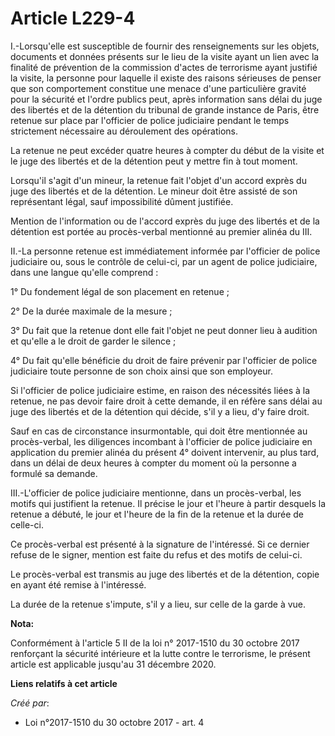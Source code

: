 # Article L229-4

I.-Lorsqu'elle est susceptible de fournir des renseignements sur les objets, documents et données présents sur le lieu de la
visite ayant un lien avec la finalité de prévention de la commission d'actes de terrorisme ayant justifié la visite, la
personne pour laquelle il existe des raisons sérieuses de penser que son comportement constitue une menace d'une particulière
gravité pour la sécurité et l'ordre publics peut, après information sans délai du juge des libertés et de la détention du
tribunal de grande instance de Paris, être retenue sur place par l'officier de police judiciaire pendant le temps strictement
nécessaire au déroulement des opérations.

La retenue ne peut excéder quatre heures à compter du début de la visite et le juge des libertés et de la détention peut y
mettre fin à tout moment.

Lorsqu'il s'agit d'un mineur, la retenue fait l'objet d'un accord exprès du juge des libertés et de la détention. Le mineur
doit être assisté de son représentant légal, sauf impossibilité dûment justifiée.

Mention de l'information ou de l'accord exprès du juge des libertés et de la détention est portée au procès-verbal mentionné
au premier alinéa du III.

II.-La personne retenue est immédiatement informée par l'officier de police judiciaire ou, sous le contrôle de celui-ci, par
un agent de police judiciaire, dans une langue qu'elle comprend :

1° Du fondement légal de son placement en retenue ;

2° De la durée maximale de la mesure ;

3° Du fait que la retenue dont elle fait l'objet ne peut donner lieu à audition et qu'elle a le droit de garder le silence ;

4° Du fait qu'elle bénéficie du droit de faire prévenir par l'officier de police judiciaire toute personne de son choix ainsi
que son employeur.

Si l'officier de police judiciaire estime, en raison des nécessités liées à la retenue, ne pas devoir faire droit à cette
demande, il en réfère sans délai au juge des libertés et de la détention qui décide, s'il y a lieu, d'y faire droit.

Sauf en cas de circonstance insurmontable, qui doit être mentionnée au procès-verbal, les diligences incombant à l'officier
de police judiciaire en application du premier alinéa du présent 4° doivent intervenir, au plus tard, dans un délai de deux
heures à compter du moment où la personne a formulé sa demande.

III.-L'officier de police judiciaire mentionne, dans un procès-verbal, les motifs qui justifient la retenue. Il précise le
jour et l'heure à partir desquels la retenue a débuté, le jour et l'heure de la fin de la retenue et la durée de celle-ci.

Ce procès-verbal est présenté à la signature de l'intéressé. Si ce dernier refuse de le signer, mention est faite du refus et
des motifs de celui-ci.

Le procès-verbal est transmis au juge des libertés et de la détention, copie en ayant été remise à l'intéressé.

La durée de la retenue s'impute, s'il y a lieu, sur celle de la garde à vue.

**Nota:**

Conformément à l'article 5 II de la loi n° 2017-1510 du 30 octobre 2017 renforçant la sécurité intérieure et la lutte contre
le terrorisme, le présent article est applicable jusqu'au 31 décembre 2020.

**Liens relatifs à cet article**

_Créé par_:

  - Loi n°2017-1510 du 30 octobre 2017 - art. 4
